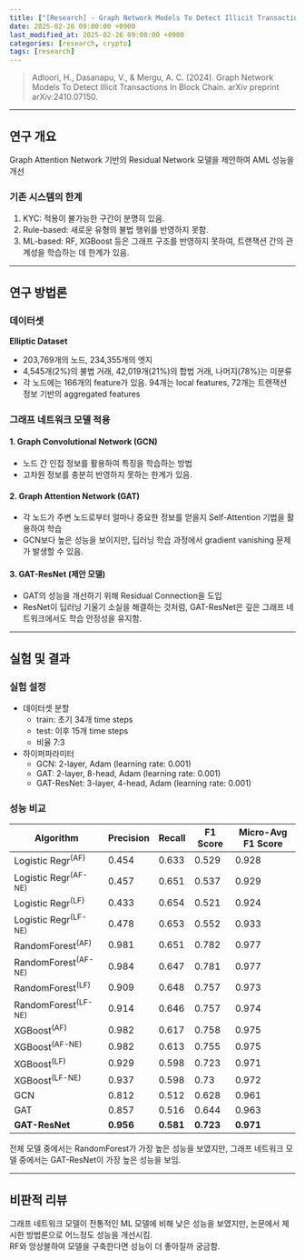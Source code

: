 ```yaml
---
title: ["[Research] - Graph Network Models To Detect Illicit Transactions In Block Chain"]
date: 2025-02-26 09:00:00 +0900
last_modified_at: 2025-02-26 09:00:00 +0900
categories: [research, crypto]
tags: [research]
---
```


> Adloori, H., Dasanapu, V., & Mergu, A. C. (2024). Graph Network Models To Detect Illicit Transactions In Block Chain. arXiv preprint arXiv:2410.07150.

***
## 연구 개요
Graph Attention Network 기반의 Residual Network 모델을 제안하여 AML 성능을 개선

### 기존 시스템의 한계
1. KYC: 적용이 불가능한 구간이 분명히 있음.
2. Rule-based: 새로운 유형의 불법 행위를 반영하지 못함.
3. ML-based: RF, XGBoost 등은 그래프 구조를 반영하지 못하여, 트랜잭션 간의 관계성을 학습하는 데 한계가 있음.

***
## 연구 방법론
### 데이터셋
**Elliptic Dataset**
- 203,769개의 노드, 234,355개의 엣지
- 4,545개(2%)의 불법 거래, 42,019개(21%)의 합법 거래, 나머지(78%)는 미분류
- 각 노드에는 166개의 feature가 있음. 94개는 local features, 72개는 트랜잭션 정보 기반의 aggregated features

### 그래프 네트워크 모델 적용
#### 1. Graph Convolutional Network (GCN)
- 노드 간 인접 정보를 활용하여 특징을 학습하는 방법
- 고차원 정보를 충분히 반영하지 못하는 한계가 있음.
#### 2. Graph Attention Network (GAT)
- 각 노드가 주변 노드로부터 얼마나 중요한 정보를 얻을지 Self-Attention 기법을 활용하여 학습
- GCN보다 높은 성능을 보이지만, 딥러닝 학습 과정에서 gradient vanishing 문제가 발생할 수 있음.

#### 3. GAT-ResNet (제안 모델)
- GAT의 성능을 개선하기 위해 Residual Connection을 도입
- ResNet이 딥러닝 기울기 소실을 해결하는 것처럼, GAT-ResNet은 깊은 그래프 네트워크에서도 학습 안정성을 유지함.

***
## 실험 및 결과
### 실험 설정
- 데이터셋 분할
  - train: 초기 34개 time steps
  - test: 이후 15개 time steps
  - 비율 7:3
- 하이퍼파라미터
  - GCN: 2-layer, Adam (learning rate: 0.001)
  - GAT: 2-layer, 8-head, Adam (learning rate: 0.001)
  - GAT-ResNet: 3-layer, 4-head, Adam (learning rate: 0.001)

### 성능 비교
| Algorithm            | Precision | Recall | F1 Score | Micro-Avg F1 Score |
|----------------------|-----------|--------|----------|---------------------|
| Logistic Regr<sup>\(AF\)  | 0.454     | 0.633  | 0.529    | 0.928               |
| Logistic Regr<sup>\(AF-NE\)  | 0.457     | 0.651  | 0.537    | 0.929               |
| Logistic Regr<sup>\(LF\)  | 0.433     | 0.654  | 0.521    | 0.924               |
| Logistic Regr<sup>\(LF-NE\) | 0.478     | 0.653  | 0.552    | 0.933               |
| RandomForest<sup>\(AF\)   | 0.981     | 0.651  | 0.782    | 0.977               |
| RandomForest<sup>\(AF-NE\)   | 0.984     | 0.647  | 0.781    | 0.977               |
| RandomForest<sup>\(LF\)   | 0.909     | 0.648  | 0.757    | 0.973               |
| RandomForest<sup>\(LF-NE\) | 0.914     | 0.646  | 0.757    | 0.974               |
| XGBoost<sup>\(AF\)        | 0.982     | 0.617  | 0.758    | 0.975               |
| XGBoost<sup>\(AF-NE\)        | 0.982     | 0.613  | 0.755    | 0.975               |
| XGBoost<sup>\(LF\)        | 0.929     | 0.598  | 0.723    | 0.971               |
| XGBoost<sup>\(LF-NE\)      | 0.937     | 0.598  | 0.73    | 0.972               |
| GCN                  | 0.812     | 0.512  | 0.628    | 0.961               |
| GAT                  | 0.857     | 0.516  | 0.644    | 0.963               |
| **GAT-ResNet**       | **0.956** | **0.581** | **0.723** | **0.971** |

전체 모델 중에서는 RandomForest가 가장 높은 성능을 보였지만, 그래프 네트워크 모델 중에서는 GAT-ResNet이 가장 높은 성능을 보임.


***
## 비판적 리뷰
그래프 네트워크 모델이 전통적인 ML 모델에 비해 낮은 성능을 보였지만, 논문에서 제시한 방법론으로 어느정도 성능을 개선시킴.  
RF와 앙상블하여 모델을 구축한다면 성능이 더 좋아질까 궁금함.